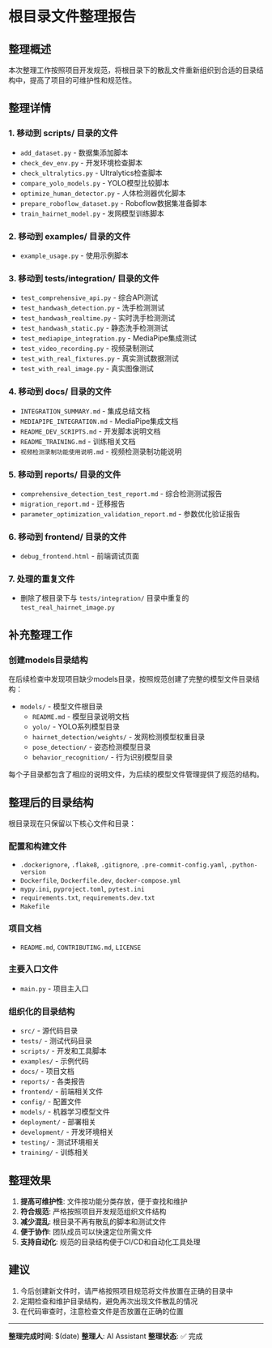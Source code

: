 # 根目录文件整理报告

## 整理概述

本次整理工作按照项目开发规范，将根目录下的散乱文件重新组织到合适的目录结构中，提高了项目的可维护性和规范性。

## 整理详情

### 1. 移动到 scripts/ 目录的文件
- `add_dataset.py` - 数据集添加脚本
- `check_dev_env.py` - 开发环境检查脚本
- `check_ultralytics.py` - Ultralytics检查脚本
- `compare_yolo_models.py` - YOLO模型比较脚本
- `optimize_human_detector.py` - 人体检测器优化脚本
- `prepare_roboflow_dataset.py` - Roboflow数据集准备脚本
- `train_hairnet_model.py` - 发网模型训练脚本

### 2. 移动到 examples/ 目录的文件
- `example_usage.py` - 使用示例脚本

### 3. 移动到 tests/integration/ 目录的文件
- `test_comprehensive_api.py` - 综合API测试
- `test_handwash_detection.py` - 洗手检测测试
- `test_handwash_realtime.py` - 实时洗手检测测试
- `test_handwash_static.py` - 静态洗手检测测试
- `test_mediapipe_integration.py` - MediaPipe集成测试
- `test_video_recording.py` - 视频录制测试
- `test_with_real_fixtures.py` - 真实测试数据测试
- `test_with_real_image.py` - 真实图像测试

### 4. 移动到 docs/ 目录的文件
- `INTEGRATION_SUMMARY.md` - 集成总结文档
- `MEDIAPIPE_INTEGRATION.md` - MediaPipe集成文档
- `README_DEV_SCRIPTS.md` - 开发脚本说明文档
- `README_TRAINING.md` - 训练相关文档
- `视频检测录制功能使用说明.md` - 视频检测录制功能说明

### 5. 移动到 reports/ 目录的文件
- `comprehensive_detection_test_report.md` - 综合检测测试报告
- `migration_report.md` - 迁移报告
- `parameter_optimization_validation_report.md` - 参数优化验证报告

### 6. 移动到 frontend/ 目录的文件
- `debug_frontend.html` - 前端调试页面

### 7. 处理的重复文件
- 删除了根目录下与 `tests/integration/` 目录中重复的 `test_real_hairnet_image.py`

## 补充整理工作

### 创建models目录结构
在后续检查中发现项目缺少models目录，按照规范创建了完整的模型文件目录结构：

- `models/` - 模型文件根目录
  - `README.md` - 模型目录说明文档
  - `yolo/` - YOLO系列模型目录
  - `hairnet_detection/weights/` - 发网检测模型权重目录
  - `pose_detection/` - 姿态检测模型目录
  - `behavior_recognition/` - 行为识别模型目录

每个子目录都包含了相应的说明文件，为后续的模型文件管理提供了规范的结构。

## 整理后的目录结构

根目录现在只保留以下核心文件和目录：

### 配置和构建文件
- `.dockerignore`, `.flake8`, `.gitignore`, `.pre-commit-config.yaml`, `.python-version`
- `Dockerfile`, `Dockerfile.dev`, `docker-compose.yml`
- `mypy.ini`, `pyproject.toml`, `pytest.ini`
- `requirements.txt`, `requirements.dev.txt`
- `Makefile`

### 项目文档
- `README.md`, `CONTRIBUTING.md`, `LICENSE`

### 主要入口文件
- `main.py` - 项目主入口

### 组织化的目录结构
- `src/` - 源代码目录
- `tests/` - 测试代码目录
- `scripts/` - 开发和工具脚本
- `examples/` - 示例代码
- `docs/` - 项目文档
- `reports/` - 各类报告
- `frontend/` - 前端相关文件
- `config/` - 配置文件
- `models/` - 机器学习模型文件
- `deployment/` - 部署相关
- `development/` - 开发环境相关
- `testing/` - 测试环境相关
- `training/` - 训练相关

## 整理效果

1. **提高可维护性**: 文件按功能分类存放，便于查找和维护
2. **符合规范**: 严格按照项目开发规范组织文件结构
3. **减少混乱**: 根目录不再有散乱的脚本和测试文件
4. **便于协作**: 团队成员可以快速定位所需文件
5. **支持自动化**: 规范的目录结构便于CI/CD和自动化工具处理

## 建议

1. 今后创建新文件时，请严格按照项目规范将文件放置在正确的目录中
2. 定期检查和维护目录结构，避免再次出现文件散乱的情况
3. 在代码审查时，注意检查文件是否放置在正确的位置

---

**整理完成时间**: $(date)
**整理人**: AI Assistant
**整理状态**: ✅ 完成
